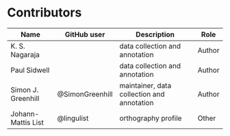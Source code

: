 # Contributors

Name | GitHub user | Description | Role
--- | --- | --- | ---
K. S. Nagaraja | | data collection and annotation | Author
Paul Sidwell | | data collection and annotation | Author
Simon J. Greenhill | @SimonGreenhill | maintainer, data collection and annotation | Author
Johann-Mattis List | @lingulist | orthography profile | Other
